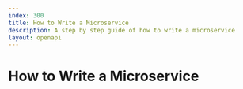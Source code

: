 ```yaml
---
index: 300
title: How to Write a Microservice
description: A step by step guide of how to write a microservice
layout: openapi
---
```


# How to Write a Microservice

